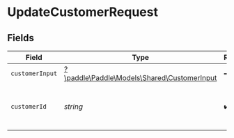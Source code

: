 # UpdateCustomerRequest


## Fields

| Field                                                                               | Type                                                                                | Required                                                                            | Description                                                                         | Example                                                                             |
| ----------------------------------------------------------------------------------- | ----------------------------------------------------------------------------------- | ----------------------------------------------------------------------------------- | ----------------------------------------------------------------------------------- | ----------------------------------------------------------------------------------- |
| `customerInput`                                                                     | [?\paddle\Paddle\Models\Shared\CustomerInput](../../models/shared/CustomerInput.md) | :heavy_minus_sign:                                                                  | N/A                                                                                 |                                                                                     |
| `customerId`                                                                        | *string*                                                                            | :heavy_check_mark:                                                                  | Paddle ID of the customer entity to work with.                                      | ctm_01gw1xk43eqy2rrf0cs93zvm6t                                                      |
